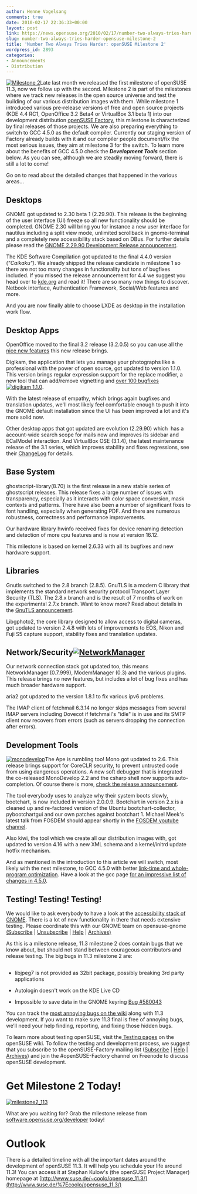 ```yaml
---
author: Henne Vogelsang
comments: true
date: 2010-02-17 22:36:33+00:00
layout: post
link: https://news.opensuse.org/2010/02/17/number-two-always-tries-harder-opensuse-milestone-2/
slug: number-two-always-tries-harder-opensuse-milestone-2
title: 'Number Two Always Tries Harder: openSUSE Milestone 2'
wordpress_id: 2893
categories:
- Announcements
- Distribution
---
```


[![Milestone 2](/wp-content/uploads/2010/02/milestone_2.png)](http://software.opensuse.org/developer)Late last month we released the first milestone of openSUSE 11.3, now we follow up with the second. Milestone 2 is part of the milestones where we track new releases in the open source universe and test the building of our various distribution images with them. While milestone 1 introduced various pre-release versions of free and open source projects (KDE 4.4 RC1, OpenOffice 3.2 Beta4 or VirtualBox 3.1 beta 1) into our development distribution [openSUSE Factory](http://en.opensuse.org/Factory), this milestone is characterized by final releases of those projects. We are also preparing everything to switch to GCC 4.5.0  as the default compiler. Currently our staging version of Factory already builds with it and our compiler people document/fix the most serious issues, they aim at milestone 3 for the switch. To learn more about the benefits of GCC 4.5.0 check the _**Development Tools**_ section below.  As you can see, although we are steadily moving forward, there is still a lot to come!

Go on to read about the detailed changes that happened in the various areas...

<!-- more -->


## Desktops


GNOME got updated to 2.30 beta 1 (2.29.90). This release is the beginning of the user interface (UI) freeze so all new functionality should be completed. GNOME 2.30 will bring you for instance a new user interface for nautilus including a split view mode, unlimited scrollback in gnome-terminal and a completely new accessibility stack based on DBus. For further details please read the [GNOME 2.29.90 Development Release announcement](http://permalink.gmane.org/gmane.comp.gnome.devel.announce/81).

The KDE Software Compilation got updated to the final 4.4.0 version (_"Caikaku")_.  We already shipped the release candidate in milestone 1 so there are not too many changes in functionality but tons of bugfixes included. If you missed the release announcement for 4.4 we suggest you head over to [kde.org](http://kde.org/announcements/4.4/) and read it! There are so many new things to discover. Netbook interface, Authentication Framework, Social/Web features and more.

And you are now finally able to choose LXDE as desktop in the installation work flow.


## Desktop Apps


OpenOffice moved to the final 3.2 release (3.2.0.5) so you can use all the [nice new features](http://www.openoffice.org/dev_docs/features/3.2/) this new release brings.

Digikam, the application that lets you manage your photographs like a professional with the power of open source, got updated to version 1.1.0. This version brings regular expression support for the replace modifier, a new tool that can add/remove vignetting and [over 100 bugfixes](http://www.digikam.org/drupal/node/497)[![digikam 1.1.0](/wp-content/uploads/2010/02/digikam1.png)](/wp-content/uploads/2010/02/digikam1.png).

With the latest release of empathy, which brings again bugfixes and translation updates, we'll most likely feel comfortable enough to push it into the GNOME default installation since the UI has been improved a lot and it's more solid now.

Other desktop apps that got updated are evolution (2.29.90) which  has a account-wide search scope for mails now and improves  its sidebar and ECalModel interaction. And VirtualBox OSE (3.1.4), the latest maintenance release of  the 3.1 series,  which improves stability and fixes regressions, see their [ ChangeLog](http://www.virtualbox.org/wiki/Changelog) for  details.


## Base System


ghostscript-library(8.70) is the first release in a new stable series of ghostscript releases. This release fixes a large number of issues with transparency, especially as it interacts with color space conversion, mask contexts and patterns. There have also been a number of significant fixes to font handling, especially when generating PDF. And there are numerous robustness, correctness and performance improvements.

Our hardware library hwinfo received fixes for device renaming detection and detection of more cpu features and is now at version 16.12.

This milestone is based on kernel 2.6.33 with all its bugfixes and new hardware support.


## Libraries


Gnutls switched to the 2.8 branch (2.8.5). GnuTLS is a modern C library that implements the standard network security protocol Transport Layer Security (TLS). The 2.8.x branch and is the result of 7 months of work on the experimental 2.7.x branch. Want to know more? Read about details in the [GnuTLS announcement](http://article.gmane.org/gmane.network.gnutls.general/1646).

Libgphoto2, the core library designed to allow access to digital cameras, got updated to version 2.4.8 with lots of improvements to EOS, Nikon and Fuji S5 capture support, stability fixes and translation updates.


## Network/Security[![NetworkManager](/wp-content/uploads/2010/02/nm.png)](/wp-content/uploads/2010/02/nm.png)


Our network connection stack got updated too, this means NetworkManager (0.7.999), ModemManager (0.3) and the various plugins. This release brings no new features, but includes a lot of bug fixes and has much broader hardware support.

aria2 got updated to the version 1.8.1 to fix various ipv6 problems.

The IMAP client of fetchmail 6.3.14 no longer skips messages from several IMAP servers including Dovecot if fetchmail's "idle" is in use and its SMTP client now recovers from errors (such as servers dropping the connection after errors).


## Development Tools


[![monodevelop](/wp-content/uploads/2010/02/monodevelop.png)](/wp-content/uploads/2010/02/monodevelop.png)The Ape is rumbling too! Mono got updated to 2.6. This release brings support for CoreCLR security, to prevent untrusted code from using dangerous operations. A new soft debugger that is integrated the co-released MonoDevelop 2.2 and the csharp shell now supports auto-completion. Of course there is more, [check the release announcement](http://www.mono-project.com/Release_Notes_Mono_2.6).

The tool everybody uses to analyze why their system boots slowly, bootchart, is now included in version 2.0.0.9. Bootchart in version 2.x is a cleaned up and re-factored version of the Ubuntu bootchart-collector, pybootchartgui and our own patches against bootchart 1. Michael Meek's latest talk from FOSDEM should appear shortly in the [FOSDEM youtube channel](http://www.youtube.com/fosdemtalks).

Also kiwi, the tool which we create all our distribution images with, got updated to version 4.16 with a new XML schema and a kernel/initrd update hotfix mechanism.

And as mentioned in the introduction to this article we will switch, most likely with the next milestone, to GCC 4.5.0 with better [link-time and whole-program optimization](http://gcc.gnu.org/wiki/LinkTimeOptimization). Have a look at the gcc page [for an impressive list of changes in 4.5.0](http://gcc.gnu.org/gcc-4.5/changes.html).


## Testing! Testing! Testing!


We would like to ask everybody to have a look at the [accessibility stack of GNOME](http://projects.gnome.org/accessibility/). There is a lot of new functionality in there that needs extensive testing. Please coordinate this with our GNOME team on opensuse-gnome [(Subscribe](mailto:opensuse-gnome+subscribe@opensuse.org) | [Unsubscribe](mailto:opensuse-gnome+unsubscribe@opensuse.org) | [Help](mailto:opensuse-gnome+help@opensuse.org) | [Archives)
](http://lists.opensuse.org/opensuse-gnome/)

As this is a milestone release, 11.3 milestone 2 does contain bugs that we know about, but should not stand between courageous contributors and release testing. The big bugs in 11.3 milestone 2 are:


## 





	
  * libjpeg7 is not provided as 32bit package, possibly breaking 3rd party  applications

	
  * Autologin doesn't work on the KDE Live CD

	
  * Impossible to save data in the GNOME keyring [Bug #580043](https://bugzilla.novell.com/show_bug.cgi?id=580043)


You can track the [most annoying bugs on the wiki](http://en.opensuse.org/Bugs:Most_Annoying_Bugs_11.3_dev) along with 11.3 development. If you want to make sure 11.3 final is free of annoying bugs, we’ll need your help finding, reporting, and fixing those hidden bugs.

To learn more about testing openSUSE, visit the[ Testing pages](http://en.opensuse.org/Testing) on the openSUSE wiki. To follow the testing and development process, we suggest that you subscribe to the openSUSE-Factory mailing list ([Subscribe](mailto:opensuse-factory+subscribe@opensuse.org) | [Help](mailto:opensuse-factory+help@opensuse.org) | [Archives](http://lists.opensuse.org/opensuse-factory/)) and join the #openSUSE-Factory channel on Freenode to discuss openSUSE development.


# Get Milestone 2 Today!




[![milestone2_113](/wp-content/uploads/2010/02/milestone2_113.png)](http://software.opensuse.org/developer)




[](/wp-content/uploads/2010/02/milestone2_113.png)What are you waiting for? Grab the milestone release from [software.opensuse.org/developer](http://software.opensuse.org/developer) today!





# Outlook


There is a detailed timeline with all the important dates around the development of openSUSE 11.3. It will help you schedule your life around 11.3! You can access it at Stephan Kulow's (the openSUSE Project Manager) homepage at [http://www.suse.de/~coolo/opensuse_11.3/](http://www.suse.de/%7Ecoolo/opensuse_11.3/)
